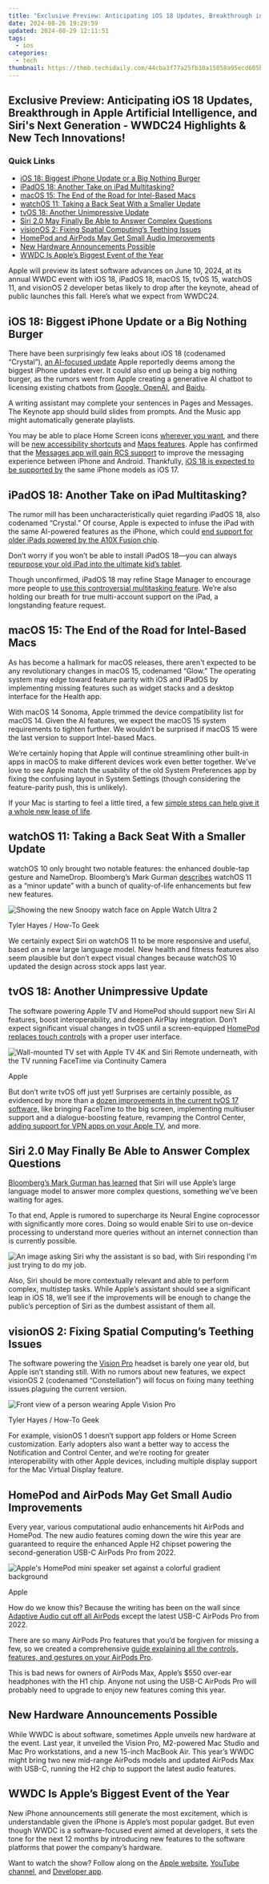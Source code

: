 ```yaml
---
title: "Exclusive Preview: Anticipating iOS 18 Updates, Breakthrough in Apple Artificial Intelligence, and Siri's Next Generation - WWDC24 Highlights & New Tech Innovations!"
date: 2024-08-26 19:29:59
updated: 2024-08-29 12:11:51
tags:
  - ios
categories:
  - tech
thumbnail: https://thmb.techidaily.com/44cba3f77a25fb10a15058a95ecd605b31dd154fe2d91aae028e5e688022e444.jpg
---
```


## Exclusive Preview: Anticipating iOS 18 Updates, Breakthrough in Apple Artificial Intelligence, and Siri's Next Generation - WWDC24 Highlights & New Tech Innovations!

### Quick Links

* [iOS 18: Biggest iPhone Update or a Big Nothing Burger](https://extra-support.techidaily.com/updated-mastering-zoom-on-xbox-one-a-step-by-step-guide/)
* [iPadOS 18: Another Take on iPad Multitasking?](https://change-location.techidaily.com/full-guide-to-catch-100-iv-pokemon-using-a-map-on-samsung-galaxy-a05s-drfone-by-drfone-virtual-android/)
* [macOS 15: The End of the Road for Intel-Based Macs](https://fox-cloud.techidaily.com/updated-dive-into-sound-design-focus-on-auditions-fade-in/)
* [watchOS 11: Taking a Back Seat With a Smaller Update](https://change-location.techidaily.com/how-to-use-snapchat-location-spoofer-to-protect-your-privacy-on-apple-iphone-se-drfone-by-drfone-virtual-ios/)
* [tvOS 18: Another Unimpressive Update](https://win-solutions.techidaily.com/troubleshooting-the-outer-worlds-solutions-for-pc-game-crashes/)
* [Siri 2.0 May Finally Be Able to Answer Complex Questions](https://buynow-info.techidaily.com/setting-a-schedule-for-phones-advancements/)
* [visionOS 2: Fixing Spatial Computing’s Teething Issues](https://screen-mirror.techidaily.com/in-2024-3-facts-you-need-to-know-about-screen-mirroring-asus-rog-phone-8-drfone-by-drfone-android/)
* [HomePod and AirPods May Get Small Audio Improvements](https://win-dash.techidaily.com/simplified-installation-of-asus-monitor-drivers-beginner-friendly-guide/)
* [New Hardware Announcements Possible](https://buynow-info.techidaily.com/ibuypower-personalized-gaming-systems-exceptional-power-at-an-excellent-price/)
* [WWDC Is Apple’s Biggest Event of the Year](https://screen-sharing-recording.techidaily.com/updated-in-2024-achieving-seamless-smoothness-blurring-conference-borders/)

 Apple will preview its latest software advances on June 10, 2024, at its annual WWDC event with iOS 18, iPadOS 18, macOS 15, tvOS 15, watchOS 11, and visionOS 2 developer betas likely to drop after the keynote, ahead of public launches this fall. Here’s what we expect from WWDC24.

##  iOS 18: Biggest iPhone Update or a Big Nothing Burger

 There have been surprisingly few leaks about iOS 18 (codenamed “Crystal”), [an AI-focused update](https://sound-issues.techidaily.com/fixing-headphone-issues-on-windows-11-a-step-by-step-guide/) Apple reportedly deems among the biggest iPhone updates ever. It could also end up being a big nothing burger, as the rumors went from Apple creating a generative AI chatbot to licensing existing chatbots from [Google, OpenAI](https://www.bloomberg.com/news/articles/2024-03-18/apple-in-talks-to-license-google-gemini-for-iphone-ios-18-generative-ai-tools), and [Baidu](https://www.wsj.com/tech/ai/baidu-shares-rise-on-news-that-apple-will-use-its-ai-services-in-china-products-fede5a4f?st=jzvpd6rr5bmw9u3&reflink=desktopwebshare%5Fpermalink).

 A writing assistant may complete your sentences in Pages and Messages. The Keynote app should build slides from prompts. And the Music app might automatically generate playlists.

 You may be able to place Home Screen icons [wherever you want](https://www.macrumors.com/2024/03/24/ios-18-home-screen-app-icon-customization/#), and there will be [new accessibility shortcuts](https://www.macrumors.com/2024/03/07/ios-18-macos-15-accessibility/) and [Maps features](https://9to5mac.com/2024/03/27/ios-18-apple-maps-upgrades/). Apple has confirmed that the [Messages app will gain RCS support](https://on-screen-recording.techidaily.com/updated-tech-tip-saving-google-meets-on-phone-devices-for-2024/) to improve the messaging experience between iPhone and Android. Thankfully, [iOS 18 is expected to be supported by](https://9to5mac.com/2024/02/27/ios-18-devices-rumor/) the same iPhone models as iOS 17.

##  iPadOS 18: Another Take on iPad Multitasking?

 The rumor mill has been uncharacteristically quiet regarding iPadOS 18, also codenamed “Crystal.” Of course, Apple is expected to infuse the iPad with the same AI-powered features as the iPhone, which could [end support for older iPads powered by the A10X Fusion chip](https://www.macrumors.com/2024/02/27/ipados-18-compatible-ipads-rumor/).

 Don’t worry if you won’t be able to install iPadOS 18—you can always [repurpose your old iPad into the ultimate kid’s tablet](https://techidaily.com/the-way-to-recover-deleted-contacts-on-huawei-p60-without-backup-by-fonelab-android-recover-contacts/).

 Though unconfirmed, iPadOS 18 may refine Stage Manager to encourage more people to [use this controversial multitasking feature](https://extra-support.techidaily.com/new-perfecting-inshot-transitions-techniques/). We’re also holding our breath for true multi-account support on the iPad, a longstanding feature request.

##  macOS 15: The End of the Road for Intel-Based Macs

 As has become a hallmark for macOS releases, there aren't expected to be any revolutionary changes in macOS 15, codenamed “Glow.” The operating system may edge toward feature parity with iOS and iPadOS by implementing missing features such as widget stacks and a desktop interface for the Health app.

 With macOS 14 Sonoma, Apple trimmed the device compatibility list for macOS 14\. Given the AI features, we expect the macOS 15 system requirements to tighten further. We wouldn’t be surprised if macOS 15 were the last version to support Intel-based Macs.

 We’re certainly hoping that Apple will continue streamlining other built-in apps in macOS to make different devices work even better together. We've love to see Apple match the usability of the old System Preferences app by fixing the confusing layout in System Settings (though considering the feature-parity push, this is unlikely).

 If your Mac is starting to feel a little tired, a few [simple steps can help give it a whole new lease of life](https://hardware-help.techidaily.com/get-your-dell-wi-fi-card-working-fresh-drivers-here/).

##  watchOS 11: Taking a Back Seat With a Smaller Update

 watchOS 10 only brought two notable features: the enhanced double-tap gesture and NameDrop. Bloomberg’s Mark Gurman [describes](https://www.bloomberg.com/news/articles/2023-11-07/apple-delays-work-on-ios-18-macos-15-watchos-11-due-to-problems-with-bugs) watchOS 11 as a “minor update” with a bunch of quality-of-life enhancements but few new features.

![Showing the new Snoopy watch face on Apple Watch Ultra 2](https://static1.howtogeekimages.com/wordpress/wp-content/uploads/wm/2023/09/apple-watch-ultra-2-3.JPG) 

Tyler Hayes / How-To Geek

 We certainly expect Siri on watchOS 11 to be more responsive and useful, based on a new large language model. New health and fitness features also seem plausible but don’t expect visual changes because watchOS 10 updated the design across stock apps last year.

##  tvOS 18: Another Unimpressive Update

 The software powering Apple TV and HomePod should support new Siri AI features, boost interoperability, and deepen AirPlay integration. Don’t expect significant visual changes in tvOS until a screen-equipped [HomePod replaces touch controls](https://fox-info.techidaily.com/new-behind-the-scenes-crafting-a-screenplay/) with a proper user interface.

![Wall-mounted TV set with Apple TV 4K and Siri Remote underneath, with the TV running FaceTime via Continuity Camera](https://static1.howtogeekimages.com/wordpress/wp-content/uploads/2024/03/apple-tvos-17-facetime-continuity-camera.jpg) 

Apple

 But don’t write tvOS off just yet! Surprises are certainly possible, as evidenced by more than a [dozen improvements in the current tvOS 17 software,](https://www.makeuseof.com/best-new-apple-tv-features-tvos-17/) like bringing FaceTime to the big screen, implementing multiuser support and a dialogue-boosting feature, revamping the Control Center, [adding support for VPN apps on your Apple TV](https://extra-support.techidaily.com/updated-step-up-your-photography-game-with-these-top-8-tablets/), and more.

##  Siri 2.0 May Finally Be Able to Answer Complex Questions

[Bloomberg’s Mark Gurman has learned](https://www.bloomberg.com/news/newsletters/2023-10-22/what-is-apple-doing-in-ai-revamping-siri-search-apple-music-and-other-apps-lo1ffr7p) that Siri will use Apple’s large language model to answer more complex questions, something we’ve been waiting for ages.

 To that end, Apple is rumored to supercharge its Neural Engine coprocessor with significantly more cores. Doing so would enable Siri to use on-device processing to understand more queries without an internet connection than is currently possible.

![An image asking Siri why the assistant is so bad, with Siri responding I'm just trying to do my job.](https://static1.howtogeekimages.com/wordpress/wp-content/uploads/2023/10/siri_so_bad.jpeg) 

 Also, Siri should be more contextually relevant and able to perform complex, multistep tasks. While Apple’s assistant should see a significant leap in iOS 18, we’ll see if the improvements will be enough to change the public’s perception of Siri as the dumbest assistant of them all.

##  visionOS 2: Fixing Spatial Computing’s Teething Issues

 The software powering the [Vision Pro](https://tiktok-videos.techidaily.com/formulating-a-heartfelt-tiktok-epilogue-for-2024/) headset is barely one year old, but Apple isn’t standing still. With no rumors about new features, we expect visionOS 2 (codenamed “Constellation”) will focus on fixing many teething issues plaguing the current version.

![Front view of a person wearing Apple Vision Pro](https://static1.howtogeekimages.com/wordpress/wp-content/uploads/wm/2024/03/front-view-of-a-person-wearing-apple-vision-pro.jpg) 

Tyler Hayes / How-To Geek

 For example, visionOS 1 doesn’t support app folders or Home Screen customization. Early adopters also want a better way to access the Notification and Control Center, and we’re rooting for greater interoperability with other Apple devices, including multiple display support for the Mac Virtual Display feature.

##  HomePod and AirPods May Get Small Audio Improvements

 Every year, various computational audio enhancements hit AirPods and HomePod. The new audio features coming down the wire this year are guaranteed to require the enhanced Apple H2 chipset powering the second-generation USB-C AirPods Pro from 2022.

![Apple's HomePod mini speaker set against a colorful gradient background](https://static1.howtogeekimages.com/wordpress/wp-content/uploads/2023/08/apple-homepod-mini-2100x1400.jpg) 

Apple

 How do we know this? Because the writing has been on the wall since [Adaptive Audio cut off all AirPods](https://bypass-frp.techidaily.com/how-to-bypass-google-frp-lock-from-infinix-hot-40-pro-devices-by-drfone-android/) except the latest USB-C AirPods Pro from 2022.

 There are so many AirPods Pro features that you’d be forgiven for missing a few, so we created a comprehensive [guide explaining all the controls, features, and gestures on your AirPods Pro](https://facebook-video-files.techidaily.com/updated-2024-approved-essential-fixes-for-disconnected-fb-live-feeds/).

 This is bad news for owners of AirPods Max, Apple’s $550 over-ear headphones with the H1 chip. Anyone not using the USB-C AirPods Pro will probably need to upgrade to enjoy new features coming this year.

##  New Hardware Announcements Possible

 While WWDC is about software, sometimes Apple unveils new hardware at the event. Last year, it unveiled the Vision Pro, M2-powered Mac Studio and Mac Pro workstations, and a new 15-inch MacBook Air. This year’s WWDC might bring two new mid-range AirPods models and updated AirPods Max with USB-C, running the H2 chip to support the latest audio features.

##  WWDC Is Apple’s Biggest Event of the Year

 New iPhone announcements still generate the most excitement, which is understandable given the iPhone is Apple’s most popular gadget. But even though WWDC is a software-focused event aimed at developers, it sets the tone for the next 12 months by introducing new features to the software platforms that power the company’s hardware.

 Want to watch the show? Follow along on the [Apple website](https://www.apple.com/apple-events/), [YouTube channel](https://www.youtube.com/@apple/videos/), and [Developer app](https://apps.apple.com/app/id640199958).

<ins class="adsbygoogle"
     style="display:block"
     data-ad-format="autorelaxed"
     data-ad-client="ca-pub-7571918770474297"
     data-ad-slot="1223367746"></ins>



<ins class="adsbygoogle"
     style="display:block"
     data-ad-client="ca-pub-7571918770474297"
     data-ad-slot="8358498916"
     data-ad-format="auto"
     data-full-width-responsive="true"></ins>
